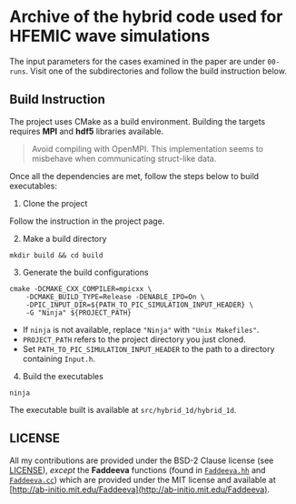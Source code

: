 # Archive of the hybrid code used for HFEMIC wave simulations

The input parameters for the cases examined in the paper are under `00-runs`.
Visit one of the subdirectories and follow the build instruction below.

## Build Instruction

The project uses CMake as a build environment. Building the targets requires **MPI** and **hdf5** libraries available.

> Avoid compiling with OpenMPI. This implementation seems to misbehave when communicating struct-like data.

Once all the dependencies are met, follow the steps below to build executables:

1. Clone the project

Follow the instruction in the project page.

2. Make a build directory

```shell
mkdir build && cd build
```

3. Generate the build configurations

```shell
cmake -DCMAKE_CXX_COMPILER=mpicxx \
    -DCMAKE_BUILD_TYPE=Release -DENABLE_IPO=On \
    -DPIC_INPUT_DIR=${PATH_TO_PIC_SIMULATION_INPUT_HEADER} \
    -G "Ninja" ${PROJECT_PATH}
```

- If `ninja` is not available, replace `"Ninja"` with `"Unix Makefiles"`.
- `PROJECT_PATH` refers to the project directory you just cloned.
- Set `PATH_TO_PIC_SIMULATION_INPUT_HEADER` to the path to a directory containing `Input.h`.

4. Build the executables

```shell
ninja
```

The executable built is available at `src/hybrid_1d/hybrid_1d`.

## LICENSE

All my contributions are provided under the BSD-2 Clause license (see [LICENSE](LICENSE)),
*except* the **Faddeeva** functions (found in
[`Faddeeva.hh`](src/LibPIC/PIC/Misc/Faddeeva.hh) and
[`Faddeeva.cc`](src/LibPIC/PIC/Misc/Faddeeva.cc))
which are provided under the MIT license and
available at [http://ab-initio.mit.edu/Faddeeva](http://ab-initio.mit.edu/Faddeeva).
